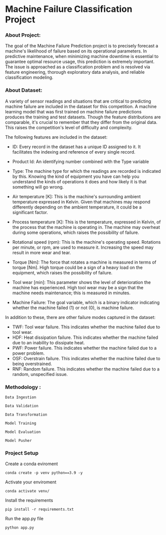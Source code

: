 # Machine Failure Classification Project

### About Project:

The goal of the Machine Failure Prediction project is to precisely forecast a machine's likelihood of failure based on its operational parameters. In predictive maintenance, when minimizing machine downtime is essential to guarantee optimal resource usage, this prediction is extremely important. The issue is approached as a classification problem and is resolved via feature engineering, thorough exploratory data analysis, and reliable classification modeling.

### About Dataset: 
A variety of sensor readings and situations that are critical to predicting machine failure are included in the dataset for this competition. A machine learning model that was first trained on machine failure predictions produces the training and test datasets. Though the feature distributions are comparable, it's crucial to remember that they differ from the original data. This raises the competition's level of difficulty and complexity.

The following features are included in the dataset:

- ID: Every record in the dataset has a unique ID assigned to it. It facilitates the indexing and reference of every single record.

- Product Id: An identifying number combined with the Type variable

- Type: The machine type for which the readings are recorded is indicated by this. Knowing the kind of equipment you have can help you understand the kinds of operations it does and how likely it is that something will go wrong.

- Air temperature [K]: This is the machine's surrounding ambient temperature expressed in Kelvin. Given that machines may respond differently depending on the ambient temperature, it could be a significant factor.

- Process temperature [K]: This is the temperature, expressed in Kelvin, of the process that the machine is operating in. The machine may overheat during some operations, which raises the possibility of failure.

- Rotational speed (rpm): This is the machine's operating speed. Rotations per minute, or rpm, are used to measure it. Increasing the speed may result in more wear and tear.

- Torque [Nm]: The force that rotates a machine is measured in terms of torque [Nm]. High torque could be a sign of a heavy load on the equipment, which raises the possibility of failure.

- Tool wear [min]: This parameter shows the level of deterioration the machine has experienced. High tool wear may be a sign that the machine needs maintenance; this is measured in minutes.

- Machine Failure: The goal variable, which is a binary indicator indicating whether the machine failed (1) or not (0), is machine failure.

In addition to these, there are other failure modes captured in the dataset:

- TWF: Tool wear failure. This indicates whether the machine failed due to tool wear.
- HDF: Heat dissipation failure. This indicates whether the machine failed due to an inability to dissipate heat.
- PWF: Power failure. This indicates whether the machine failed due to a power problem.
- OSF: Overstrain failure. This indicates whether the machine failed due to being overstrained.
- RNF: Random failure. This indicates whether the machine failed due to a random, unspecified issue.

### Methodology : 
```
Data Ingestion 

Data Validation

Data Transformation

Model Training

Model Evaluation 

Model Pusher
```
### Project Setup
Create a conda eviroment
```
conda create -p venv python==3.9 -y 
```
Activate your enviroment
```
conda activate venv/
```
Install the requirements
```
pip install -r requirements.txt
```
Run the app.py file 
```
python app.py
```



